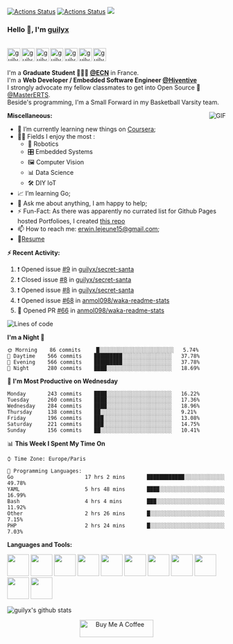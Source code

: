 [![Actions Status](https://github.com/guilyx/guilyx/workflows/wakatime-stats/badge.svg)](https://github.com/guilyx/guilyx/actions)
[![Actions Status](https://github.com/guilyx/guilyx/workflows/update-gh-activity/badge.svg)](https://github.com/guilyx/guilyx/actions)
![](https://visitor-badge.glitch.me/badge?page_id=guilyx.guilyx)

### Hello 👋, I'm [guilyx](https://guilyx.github.io) 

<br/>
<a href="https://twitter.com/spida_rwin">
  <img align="left" alt="guilyx | Twitter" width="30px" src="https://image.flaticon.com/icons/svg/2111/2111703.svg" />
</a>
<a href="https://www.linkedin.com/in/erwinlejeune-lkn">
  <img align="left" alt="guilyx's LinkdeIN" width="30px" src="https://image.flaticon.com/icons/svg/2111/2111465.svg" />
</a>
<a href="https://www.facebook.com/erwin.lejeune">
  <img align="left" alt="guilyx's Facebook" width="30px" src="https://image.flaticon.com/icons/svg/2111/2111342.svg" />
</a>
<a href="https://www.instagram.com/spid_erwin">
  <img align="left" alt="guilyx's Instagram" width="30px" src="https://image.flaticon.com/icons/svg/2111/2111421.svg" />
</a>
<a href="https://open.spotify.com/user/11147618695?si=zZFn6uAGRLyoU02lsG50GA">
  <img align="left" alt="guilyx's Spotify" width="30px" src="https://image.flaticon.com/icons/svg/2111/2111627.svg" />
</a>
<a href="https://www.codewars.com/users/Guilyx">
  <img align="left" alt="guilyx's Codewars" width="30px" src="https://image.flaticon.com/icons/svg/993/993515.svg" />
</a>
<a href="https://www.codingame.com/profile/452b06c872f9773a58e7abff97b738a98661992">
  <img align="left" alt="guilyx's Codingames" width="30px" src="https://image.flaticon.com/icons/svg/2010/2010522.svg" />
</a> <br /> <br />

I'm a **Graduate Student 👨🏽‍💼 [@ECN](https://www.ec-nantes.fr)** in France. <br />
I'm a **Web Developer / Embedded Software Engineer [@Hiventive](https://www.hiventive.com)**  <br />
I strongly advocate my fellow classmates to get into Open Source 📢 [@MasterERTS](https://github.com/MasterERTS).  <br />
Beside's programming, I'm a Small Forward in my Basketball Varsity team. <br />

  <img align="right" alt="GIF" src="https://media1.tenor.com/images/1c6140897565e34a4e98f618e220dc0d/tenor.gif?itemid=9358372" />
  
**Miscellaneous:**

- 📖 I’m currently learning new things on [Coursera](https://www.coursera.org);
- 🤹🏽 Fields I enjoy the most :
  - 🤖 Robotics 
  - 🎛 Embedded Systems
  - 🖼 Computer Vision
  - 📊 Data Science
  - 🛠 DIY IoT
- 📈 I’m learning Go;
- 💬 Ask me about anything, I am happy to help;
- ⚡️ Fun-Fact: As there was apparently no currated list for Github Pages hosted Portfolioes, I created [this repo](https://github.com/guilyx/awesome-github-pages-portfolios)
- 📫 How to reach me: <erwin.lejeune15@gmail.com>;
- 📝[Resume](https://github.com/guilyx/guilyx/files/4924811/erwinlejeune_internships.pdf)

**:zap: Recent Activity:**

<!--START_SECTION:activity-->
1. ❗️ Opened issue [#9](https://github.com//guilyx/secret-santa/issues/9) in [guilyx/secret-santa](https://github.com//guilyx/secret-santa)
2. ❗️ Closed issue [#8](https://github.com//guilyx/secret-santa/issues/8) in [guilyx/secret-santa](https://github.com//guilyx/secret-santa)
3. ❗️ Opened issue [#8](https://github.com//guilyx/secret-santa/issues/8) in [guilyx/secret-santa](https://github.com//guilyx/secret-santa)
4. ❗️ Opened issue [#68](https://github.com//anmol098/waka-readme-stats/issues/68) in [anmol098/waka-readme-stats](https://github.com//anmol098/waka-readme-stats)
5. 💪 Opened PR [#66](https://github.com//anmol098/waka-readme-stats/pull/66) in [anmol098/waka-readme-stats](https://github.com//anmol098/waka-readme-stats)
<!--END_SECTION:activity-->

<!--START_SECTION:waka-->
![Lines of code](https://img.shields.io/badge/From%20Hello%20World%20I%27ve%20Written-20.7%20million%20lines%20of%20code-blue)

**I'm a Night 🦉** 

```text
🌞 Morning    86 commits     █░░░░░░░░░░░░░░░░░░░░░░░░   5.74% 
🌆 Daytime    566 commits    █████████░░░░░░░░░░░░░░░░   37.78% 
🌃 Evening    566 commits    █████████░░░░░░░░░░░░░░░░   37.78% 
🌙 Night      280 commits    ████░░░░░░░░░░░░░░░░░░░░░   18.69%

```
📅 **I'm Most Productive on Wednesday** 

```text
Monday       243 commits    ████░░░░░░░░░░░░░░░░░░░░░   16.22% 
Tuesday      260 commits    ████░░░░░░░░░░░░░░░░░░░░░   17.36% 
Wednesday    284 commits    ████░░░░░░░░░░░░░░░░░░░░░   18.96% 
Thursday     138 commits    ██░░░░░░░░░░░░░░░░░░░░░░░   9.21% 
Friday       196 commits    ███░░░░░░░░░░░░░░░░░░░░░░   13.08% 
Saturday     221 commits    ███░░░░░░░░░░░░░░░░░░░░░░   14.75% 
Sunday       156 commits    ██░░░░░░░░░░░░░░░░░░░░░░░   10.41%

```


📊 **This Week I Spent My Time On** 

```text
⌚︎ Time Zone: Europe/Paris

💬 Programming Languages: 
Go                       17 hrs 2 mins       ████████████░░░░░░░░░░░░░   49.78% 
YAML                     5 hrs 48 mins       ████░░░░░░░░░░░░░░░░░░░░░   16.99% 
Bash                     4 hrs 4 mins        ███░░░░░░░░░░░░░░░░░░░░░░   11.92% 
Other                    2 hrs 26 mins       █░░░░░░░░░░░░░░░░░░░░░░░░   7.15% 
PHP                      2 hrs 24 mins       █░░░░░░░░░░░░░░░░░░░░░░░░   7.03%

```


<!--END_SECTION:waka-->

**Languages and Tools:**  

<code><img height="50" src="https://image.flaticon.com/icons/svg/2861/2861557.svg"></code>
<code><img height="50" src="https://image.flaticon.com/icons/svg/3190/3190604.svg"></code>
<code><img height="50" src="https://image.flaticon.com/icons/svg/2942/2942156.svg"></code>
<code><img height="50" src="https://img.icons8.com/color/48/000000/golang.png"></code>
<code><img height="50" src="https://image.flaticon.com/icons/svg/1628/1628182.svg"></code>
<code><img height="50" src="https://image.flaticon.com/icons/png/512/2085/2085061.png"></code>
<code><img height="50" src="https://image.flaticon.com/icons/svg/2535/2535543.svg"></code>
<code><img height="50" src="https://cdn.icon-icons.com/icons2/1508/PNG/512/matlab_104289.png"></code>
<code><img height="50" src="https://image.flaticon.com/icons/svg/2721/2721297.svg"></code>
<code><img height="50" src="https://image.flaticon.com/icons/svg/752/752605.svg"></code>
<code><img height="50" src="https://image.flaticon.com/icons/svg/1680/1680899.svg"></code>



![guilyx's github stats](https://github-readme-stats.vercel.app/api?username=guilyx&show_icons=true&hide_border=true)

<p align="center">
<a href="https://www.buymeacoffee.com/dq01aOE" target="_blank"><img src="https://cdn.buymeacoffee.com/buttons/default-red.png" alt="Buy Me A Coffee" height="40" width="170" ></a>
</p>
